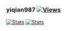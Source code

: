 <h3>
yiqian987
<a href="https://github.com/zanjie1999"><img alt="Views" src="https://views.whatilearened.today/views/github/yiqian987/yiqian987.svg"></a>
</h3>
<a href="https://github.com/yiqian987"><img alt="Stats" src="https://github-readme-stats.vercel.app/api?username=yiqian987&show_icons=true&line_height=28&show_icons=true&count_private=true&hide_border=true&title_color=fb83a5&icon_color=fb83a5"></a>
<a href="https://github.com/yiqian987"><img alt="Stats" src="https://github-readme-stats.vercel.app/api/top-langs/?username=yiqian987&show_icons=true&layout=compact&theme=vue&hide_border=true&langs_count=10&title_color=fb83a5&hide=c,objective-c,makefile,assembly,roff,perl"></a>
